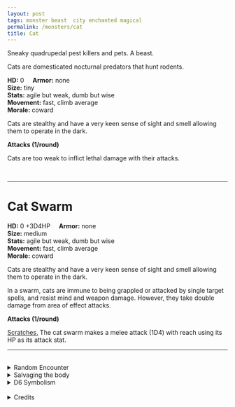 ```yaml
---
layout: post
tags: monster beast  city enchanted magical
permalink: /monsters/cat
title: Cat
---
```


Sneaky quadrupedal pest killers and pets. A beast.

Cats are domesticated nocturnal predators that hunt rodents.

**HD:** 0  &nbsp; &nbsp;  **Armor:** none <br>
**Size:** tiny <br>
**Stats:** agile but weak, dumb but wise<br>
**Movement:** fast, climb average<br>
**Morale:** coward <br>

Cats are stealthy and have a very keen sense of sight and smell allowing them to operate in the dark.


**Attacks (1/round)**

Cats are too weak to inflict lethal damage with their attacks.

<br>

---

# Cat Swarm

**HD:** 0 +3D4HP  &nbsp; &nbsp;  **Armor:** none <br>
**Size:** medium <br>
**Stats:** agile but weak, dumb but wise<br>
**Movement:** fast, climb average <br>
**Morale:** coward <br>

Cats are stealthy and have a very keen sense of sight and smell allowing them to operate in the dark.

In a swarm, cats are immune to being grappled or attacked by single target spells, and resist mind and weapon damage. However, they take double damage from area of effect attacks.

**Attacks (1/round)**

<ins>Scratches.</ins> The cat swarm makes a melee attack (1D4) with reach using its HP as its attack stat.
<br>

---

<br>

<details markdown="1">
<summary>Random Encounter</summary>

1. **Monster:** 1D4 cat swarms.
1. **Lair:** A passage between buildings or tombs, with plenty of hideouts. 1/2 chance there are 2D6 kittens. <br>    &nbsp; OR <br>    **Omen:** A cat's meow, very close.
1. **Spoor:** A dead mouse.
1. **Tracks:** A single cat, just out of range.
1. **Trace:** A hair ball
1. **Trace:** A bowl of milk.
</details>

<details markdown="1">
<summary>Salvaging the body</summary>

There’s not much to gain there besides a bit of fur.
</details>

<details markdown="1">
<summary>D6 Symbolism</summary>
In local cultures the bat is a symbol of ...

1. Desire
1. Cleverness
1. Bad luck
1. Femininity
1. Witch
1. Sacred
</details>

<br>

<details markdown="1">
<summary>Credits</summary>
Why make a monster stat block for a cat? Because being attacked by a swarm of cats is an experience I want my players to live. — SaltyGoo
</details>
